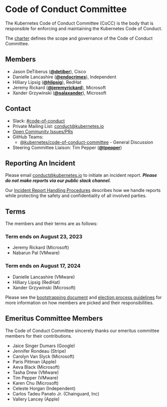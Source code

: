 <!---
This is an autogenerated file!

Please do not edit this file directly, but instead make changes to the
sigs.yaml file in the project root.

To understand how this file is generated, see https://git.k8s.io/community/generator/README.md
--->
# Code of Conduct Committee

The Kubernetes Code of Conduct Committee (CoCC) is the body that is responsible for enforcing and maintaining the Kubernetes Code of Conduct.

The [charter](charter.md) defines the scope and governance of the Code of Conduct Committee.

## Members

* Jason DeTiberus (**[@detiber](https://github.com/detiber)**), Cisco
* Danielle Lancashire (**[@endocrimes](https://github.com/endocrimes)**), Independent
* Hilliary Lipsig (**[@hlipsig](https://github.com/hlipsig)**), RedHat
* Jeremy Rickard (**[@jeremyrickard](https://github.com/jeremyrickard)**), Microsoft
* Xander Grzywinski (**[@salaxander](https://github.com/salaxander)**), Microsoft

## Contact
- Slack: [#code-of-conduct](https://kubernetes.slack.com/messages/code-of-conduct)
- Private Mailing List: conduct@kubernetes.io
- [Open Community Issues/PRs](https://github.com/kubernetes/community/labels/committee%2Fcode-of-conduct)
- GitHub Teams:
    - [@kubernetes/code-of-conduct-committee](https://github.com/orgs/kubernetes/teams/code-of-conduct-committee) - General Discussion
- Steering Committee Liaison: Tim Pepper (**[@tpepper](https://github.com/tpepper)**)

[subproject-definition]: https://github.com/kubernetes/community/blob/master/governance.md#subprojects
<!-- BEGIN CUSTOM CONTENT -->

## Reporting An Incident

Please email conduct@kubernetes.io to initiate an incident report. **_Please do not make reports via our public slack channel._**

Our [Incident Report Handling Procedures](incident-process.md) describes how we handle reports while protecting the safety and confidentiality of all involved parties.

## Terms

The members and their terms are as follows:

### Term ends on August 23, 2023

- Jeremy Rickard (Microsoft)
- Nabarun Pal (VMware)

### Term ends on August 17, 2024

- Danielle Lancashire (VMware)
- Hilliary Lipsig (RedHat)
- Xander Grzywinski (Microsoft)

Please see the [bootstrapping document](./bootstrapping-process.md) and [election process guidelines](election.md) for more information on how members are picked and their responsibilities.

## Emeritus Committee Members

The Code of Conduct Committee sincerely thanks our emeritus committee members for their contributions.

- Jaice Singer Dumars (Google)
- Jennifer Rondeau (Stripe)
- Carolyn Van Slyck (Microsoft)
- Paris Pittman (Apple)
- Aeva Black (Microsoft)
- Tasha Drew (VMware)
- Tim Pepper (VMware)
- Karen Chu (Microsoft)
- Celeste Horgan (Independent)
- Carlos Tadeu Panato Jr. (Chainguard, Inc)
- Vallery Lancey (Apple)

<!-- END CUSTOM CONTENT -->
